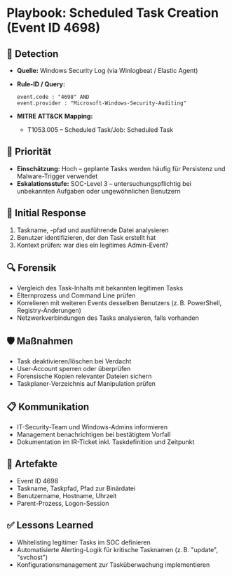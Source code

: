 # Playbook: Scheduled Task Creation (Event ID 4698)

## 🧠 Detection
- **Quelle:** Windows Security Log (via Winlogbeat / Elastic Agent)
- **Rule-ID / Query:**
  ```elasticsearch
  event.code : "4698" AND 
  event.provider : "Microsoft-Windows-Security-Auditing"
  ```

- **MITRE ATT&CK Mapping:**  
  - T1053.005 – Scheduled Task/Job: Scheduled Task

## 📌 Priorität
- **Einschätzung:** Hoch – geplante Tasks werden häufig für Persistenz und Malware-Trigger verwendet
- **Eskalationsstufe:** SOC-Level 3 – untersuchungspflichtig bei unbekannten Aufgaben oder ungewöhnlichen Benutzern

## 🚨 Initial Response
1. Taskname, -pfad und ausführende Datei analysieren
2. Benutzer identifizieren, der den Task erstellt hat
3. Kontext prüfen: war dies ein legitimes Admin-Event?

## 🔍 Forensik
- Vergleich des Task-Inhalts mit bekannten legitimen Tasks
- Elternprozess und Command Line prüfen
- Korrelieren mit weiteren Events desselben Benutzers (z. B. PowerShell, Registry-Änderungen)
- Netzwerkverbindungen des Tasks analysieren, falls vorhanden

## 🛡️ Maßnahmen
- Task deaktivieren/löschen bei Verdacht
- User-Account sperren oder überprüfen
- Forensische Kopien relevanter Dateien sichern
- Taskplaner-Verzeichnis auf Manipulation prüfen

## 📋 Kommunikation
- IT-Security-Team und Windows-Admins informieren
- Management benachrichtigen bei bestätigtem Vorfall
- Dokumentation im IR-Ticket inkl. Taskdefinition und Zeitpunkt

## 📁 Artefakte
- Event ID 4698
- Taskname, Taskpfad, Pfad zur Binärdatei
- Benutzername, Hostname, Uhrzeit
- Parent-Prozess, Logon-Session

## ✅ Lessons Learned
- Whitelisting legitimer Tasks im SOC definieren
- Automatisierte Alerting-Logik für kritische Tasknamen (z. B. "update", "svchost")
- Konfigurationsmanagement zur Tasküberwachung implementieren